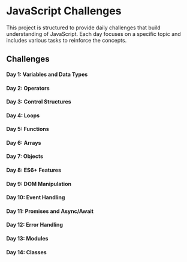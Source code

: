 # JavaScript Challenges

This project is structured to provide daily challenges that build understanding of JavaScript. Each day focuses on a specific topic and includes various tasks to reinforce the concepts.

## Challenges

#### Day 1: Variables and Data Types

#### Day 2: Operators

#### Day 3: Control Structures

#### Day 4: Loops

#### Day 5: Functions

#### Day 6: Arrays

#### Day 7: Objects

#### Day 8: ES6+ Features

#### Day 9: DOM Manipulation

#### Day 10: Event Handling

#### Day 11: Promises and Async/Await

#### Day 12: Error Handling

#### Day 13: Modules

#### Day 14: Classes

